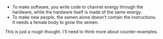 - To make software, you write code to channel energy through the hardware, while the hardware itself is made of the same energy.
- To make new people, the semen alone doesn't contain the instructions. It needs a female body to grow the semen.

This is just a rough thought. I'll need to think more about counter-examples.